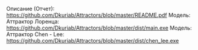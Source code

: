Описание (Отчет): https://github.com/Dkuriab/Attractors/blob/master/README.pdf
Модель: Аттрактор Лоренца: https://github.com/Dkuriab/Attractors/blob/master/dist/main.exe
Модель: Аттрактор Chen - Lee: https://github.com/Dkuriab/Attractors/blob/master/dist/chen_lee.exe
